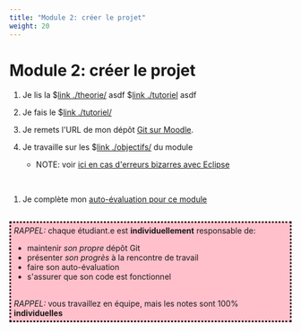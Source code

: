 ```yaml
---
title: "Module 2: créer le projet"
weight: 20
---
```



# Module 2: créer le projet


<!--

<center>
<video width="50%" src="rappel.webm" type="video/mp4" controls>
</center>

-->

1. Je lis la $[link ./theorie/](théorie)  asdf $[link ./tutoriel](tutoriel) asdf

1. Je fais le $[link ./tutoriel/](tutoriel)

1. Je remets l'URL de mon dépôt <a href="https://cmontmorency.moodle.decclic.qc.ca/mod/questionnaire/view.php?id=291483">Git sur Moodle</a>.

1. Je travaille sur les $[link ./objectifs/](objectifs) du module

    * NOTE: voir <a href="/cegep/420-4F5-MO/procedures/eclipse">ici en cas d'erreurs bizarres avec Eclipse</a> 

<br>

1. Je complète mon <a href="https://cmontmorency.moodle.decclic.qc.ca/course/view.php?id=7374#section-3">auto-évaluation pour ce module</a>

<br>
<div style="padding:5px;background:pink;border-style:dotted" >
<i>RAPPEL:</i> chaque étudiant.e est <strong>individuellement</strong> responsable de:
<ul>
<li>maintenir <i>son propre</i> dépôt Git
<li>présenter <i>son progrès</i> à la rencontre de travail
<li>faire son auto-évaluation
<li>s'assurer que son code est fonctionnel
</ul> 
<br>
<i>RAPPEL:</i> vous travaillez en équipe, mais les notes sont 100% <strong>individuelles</strong>
</div>
